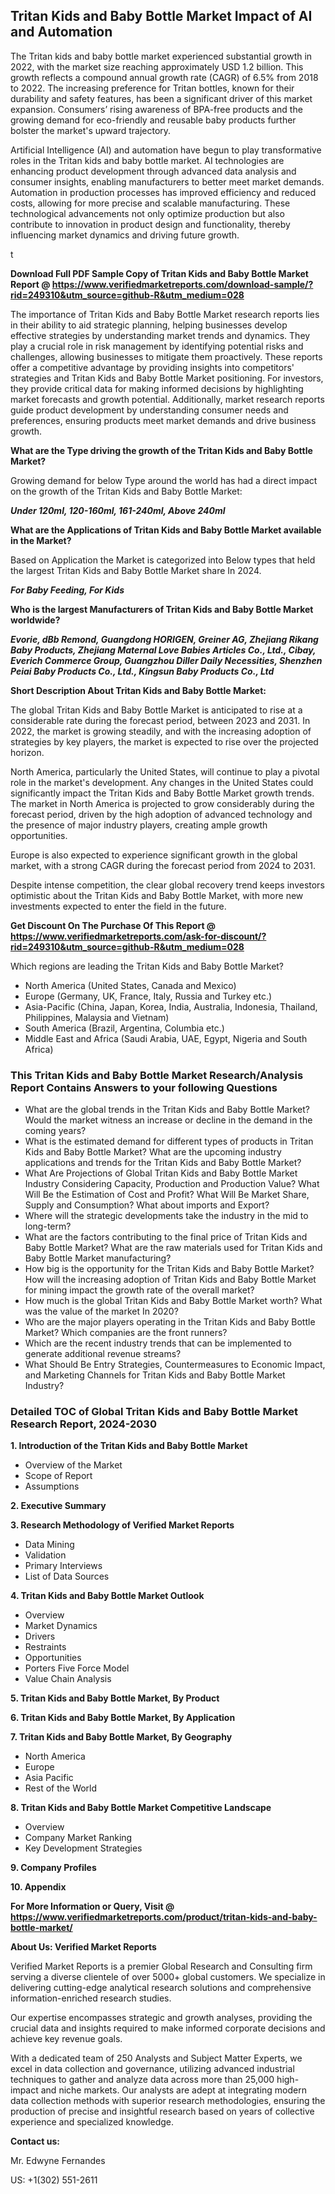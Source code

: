 <h2>Tritan Kids and Baby Bottle Market Impact of AI and Automation</h2><p>The Tritan kids and baby bottle market experienced substantial growth in 2022, with the market size reaching approximately USD 1.2 billion. This growth reflects a compound annual growth rate (CAGR) of 6.5% from 2018 to 2022. The increasing preference for Tritan bottles, known for their durability and safety features, has been a significant driver of this market expansion. Consumers’ rising awareness of BPA-free products and the growing demand for eco-friendly and reusable baby products further bolster the market's upward trajectory.</p><p>Artificial Intelligence (AI) and automation have begun to play transformative roles in the Tritan kids and baby bottle market. AI technologies are enhancing product development through advanced data analysis and consumer insights, enabling manufacturers to better meet market demands. Automation in production processes has improved efficiency and reduced costs, allowing for more precise and scalable manufacturing. These technological advancements not only optimize production but also contribute to innovation in product design and functionality, thereby influencing market dynamics and driving future growth.</p>t</p><p id="" class=""><strong>Download Full PDF Sample Copy of Tritan Kids and Baby Bottle Market Report @ <a href="https://www.verifiedmarketreports.com/download-sample/?rid=249310&utm_source=github-R&utm_medium=028" target="_blank">https://www.verifiedmarketreports.com/download-sample/?rid=249310&utm_source=github-R&utm_medium=028</a></strong></p><p>The importance of&nbsp;Tritan Kids and Baby Bottle Market research reports lies in their ability to aid strategic planning, helping businesses develop effective strategies by understanding market trends and dynamics. They play a crucial role in risk management by identifying potential risks and challenges, allowing businesses to mitigate them proactively. These reports offer a competitive advantage by providing insights into competitors' strategies and Tritan Kids and Baby Bottle Market positioning. For investors, they provide critical data for making informed decisions by highlighting market forecasts and growth potential. Additionally, market research reports guide product development by understanding consumer needs and preferences, ensuring products meet market demands and drive business growth.</p><p><strong>What are the&nbsp;Type driving the growth of the Tritan Kids and Baby Bottle Market?</strong></p><p id="" class="">Growing demand for below Type around the world has had a direct impact on the growth of the Tritan Kids and Baby Bottle Market:</p><em><strong>Under 120ml, 120-160ml, 161-240ml, Above 240ml</strong></em></p><strong>What are the&nbsp;Applications&nbsp;of Tritan Kids and Baby Bottle Market available in the Market?</strong></p><p id="" class="">Based on Application the Market is categorized into Below types that held the largest Tritan Kids and Baby Bottle Market share In 2024.</p><em><strong>For Baby Feeding, For Kids</strong></em></p><strong>Who is the largest Manufacturers of Tritan Kids and Baby Bottle Market worldwide?</strong></p><p><em><strong>Evorie, dBb Remond, Guangdong HORIGEN, Greiner AG, Zhejiang Rikang Baby Products, Zhejiang Maternal Love Babies Articles Co., Ltd., Cibay, Everich Commerce Group, Guangzhou Diller Daily Necessities, Shenzhen Peiai Baby Products Co., Ltd., Kingsun Baby Products Co., Ltd</strong></em></p><p id="" class=""><strong>Short Description About Tritan Kids and Baby Bottle Market:</strong></p><p>The global Tritan Kids and Baby Bottle Market is anticipated to rise at a considerable rate during the forecast period, between 2023 and 2031. In 2022, the market is growing steadily, and with the increasing adoption of strategies by key players, the market is expected to rise over the projected horizon.</p><p>North America, particularly the United States, will continue to play a pivotal role in the market's development. Any changes in the United States could significantly impact the Tritan Kids and Baby Bottle Market growth trends. The market in North America is projected to grow considerably during the forecast period, driven by the high adoption of advanced technology and the presence of major industry players, creating ample growth opportunities.</p><p>Europe is also expected to experience significant growth in the global market, with a strong CAGR during the forecast period from 2024 to 2031.</p><p>Despite intense competition, the clear global recovery trend keeps investors optimistic about the Tritan Kids and Baby Bottle Market, with more new investments expected to enter the field in the future.</p><p id="" class=""><strong>Get Discount On The Purchase Of This Report @ <a href="https://www.verifiedmarketreports.com/ask-for-discount/?rid=249310&utm_source=github-R&utm_medium=028" target="_blank">https://www.verifiedmarketreports.com/ask-for-discount/?rid=249310&utm_source=github-R&utm_medium=028</a></strong></p>Which regions are leading the Tritan Kids and Baby Bottle Market?</p><ul><li>North America (United States, Canada and Mexico)</li><li>Europe (Germany, UK, France, Italy, Russia and Turkey etc.)</li><li>Asia-Pacific (China, Japan, Korea, India, Australia, Indonesia, Thailand, Philippines, Malaysia and Vietnam)</li><li>South America (Brazil, Argentina, Columbia etc.)</li><li>Middle East and Africa (Saudi Arabia, UAE, Egypt, Nigeria and South Africa)</li></ul><h3 id="" class="">This Tritan Kids and Baby Bottle Market Research/Analysis Report Contains Answers to your following Questions</h3><ul><li>What are the global trends in the Tritan Kids and Baby Bottle Market? Would the market witness an increase or decline in the demand in the coming years?</li><li>What is the estimated demand for different types of products in Tritan Kids and Baby Bottle Market? What are the upcoming industry applications and trends for the Tritan Kids and Baby Bottle Market?</li><li>What Are Projections of Global Tritan Kids and Baby Bottle Market Industry Considering Capacity, Production and Production Value? What Will Be the Estimation of Cost and Profit? What Will Be Market Share, Supply and Consumption? What about imports and Export?</li><li>Where will the strategic developments take the industry in the mid to long-term?</li><li>What are the factors contributing to the final price of Tritan Kids and Baby Bottle Market? What are the raw materials used for Tritan Kids and Baby Bottle Market manufacturing?</li><li>How big is the opportunity for the Tritan Kids and Baby Bottle Market? How will the increasing adoption of Tritan Kids and Baby Bottle Market for mining impact the growth rate of the overall market?</li><li>How much is the global Tritan Kids and Baby Bottle Market worth? What was the value of the market In 2020?</li><li>Who are the major players operating in the Tritan Kids and Baby Bottle Market? Which companies are the front runners?</li><li>Which are the recent industry trends that can be implemented to generate additional revenue streams?</li><li>What Should Be Entry Strategies, Countermeasures to Economic Impact, and Marketing Channels for Tritan Kids and Baby Bottle Market Industry?</li></ul><h3 id="" class="">Detailed TOC of Global Tritan Kids and Baby Bottle Market Research Report, 2024-2030</h3><p id="" class=""><strong>1. Introduction of the Tritan Kids and Baby Bottle Market</strong></p><ul><li>Overview of the Market</li><li>Scope of Report</li><li>Assumptions</li></ul><p id="" class=""><strong>2. Executive Summary</strong></p><p id="" class=""><strong>3. Research Methodology of Verified Market Reports</strong></p><ul><li>Data Mining</li><li>Validation</li><li>Primary Interviews</li><li>List of Data Sources</li></ul><p id="" class=""><strong>4. Tritan Kids and Baby Bottle Market Outlook</strong></p><ul><li>Overview</li><li>Market Dynamics</li><li>Drivers</li><li>Restraints</li><li>Opportunities</li><li>Porters Five Force Model</li><li>Value Chain Analysis</li></ul><p id="" class=""><strong>5. Tritan Kids and Baby Bottle Market, By Product</strong></p><p id="" class=""><strong>6. Tritan Kids and Baby Bottle Market, By Application</strong></p><p id="" class=""><strong>7. Tritan Kids and Baby Bottle Market, By Geography</strong></p><ul><li>North America</li><li>Europe</li><li>Asia Pacific</li><li>Rest of the World</li></ul><p id="" class=""><strong>8. Tritan Kids and Baby Bottle Market Competitive Landscape</strong></p><ul><li>Overview</li><li>Company Market Ranking</li><li>Key Development Strategies</li></ul><p id="" class=""><strong>9. Company Profiles</strong></p><p id="" class=""><strong>10. Appendix</strong></p><p id="" class=""><strong>For More Information or Query, Visit @ <a href="https://www.verifiedmarketreports.com/product/tritan-kids-and-baby-bottle-market/" target="_blank">https://www.verifiedmarketreports.com/product/tritan-kids-and-baby-bottle-market/</a></strong></p><p id="" class=""><strong>About Us: Verified Market Reports</strong></p><p id="" class="">Verified Market Reports is a premier Global Research and Consulting firm serving a diverse clientele of over 5000+ global customers. We specialize in delivering cutting-edge analytical research solutions and comprehensive information-enriched research studies.</p><p id="" class="">Our expertise encompasses strategic and growth analyses, providing the crucial data and insights required to make informed corporate decisions and achieve key revenue goals.</p><p id="" class="">With a dedicated team of 250 Analysts and Subject Matter Experts, we excel in data collection and governance, utilizing advanced industrial techniques to gather and analyze data across more than 25,000 high-impact and niche markets. Our analysts are adept at integrating modern data collection methods with superior research methodologies, ensuring the production of precise and insightful research based on years of collective experience and specialized knowledge.</p><p id="" class=""><strong>Contact us:</strong></p><p id="" class="">Mr. Edwyne Fernandes</p><p id="" class="">US: +1(302) 551-2611</p>